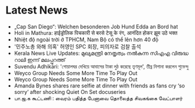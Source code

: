 # Latest News
-  „Cap San Diego“: Welchen besonderen Job Hund Edda an Bord hat
-  Holi in Mathura: हाईड्रोलिक पिचकारी से बरसे टेसू के रंग, आनंदित होकर झूम उठे भक्त
-  Nhiệt độ ngoài trời ở TPHCM, Nam Bộ có thể lên hơn 40 độ
-  '민주노총 와해 의혹' 허영인 SPC 회장, 피의자로 검찰 출석
-  Kerala News Live Updates: മുഖ്യമന്ത്രി നേതൃത്വം നൽകുന്ന സിഎഎ വിരുദ്ധ റാലി ഇന്ന് മലപ്പുറത്ത്
-  Suvendu Adhikari: 'গোয়ালঘর দেখিয়ে আবাসের টাকা লুঠ করেছে তৃণমূল', তীব্র নিশানা করলেন শুভেন্দু
-  Weyco Group Needs Some More Time To Play Out
-  Weyco Group Needs Some More Time To Play Out
-  Amanda Bynes shares rare selfie at dinner with friends as fans cry ‘so sorry’ after shocking Quiet On Set docuseries
-  பா.ஜ.க கூட்டணி : வைரம் பதித்த பேனாவை தொலைத்த சிவகங்கை வேட்பாளர்
